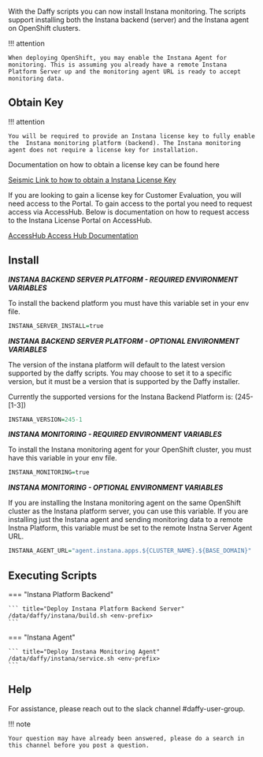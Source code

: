 <script>
  document.title = "Supporting Software - Instana";
</script>
With the Daffy scripts you can now install Instana monitoring. The scripts support installing both the Instana backend (server) and the Instana agent on OpenShift clusters.

!!! attention

	When deploying OpenShift, you may enable the Instana Agent for monitoring. This is assuming you already have a remote Instana Platform Server up and the monitoring agent URL is ready to accept monitoring data.

## Obtain Key

!!! attention

	You will be required to provide an Instana license key to fully enable the 	Instana monitoring platform (backend). The Instana monitoring agent does not require a license key for installation.

Documentation on how to obtain a license key can be found here

[Seismic Link to how to obtain a Instana License Key](https://ibm.seismic.com/Link/Content/DCj2qgpG29qPj8cHGVFXH8jppBRj)

If you are looking to gain a license key for Customer Evaluation, you will need access to the Portal. To gain access to the portal you need to request access via AccessHub. Below is documentation on how to request access to the Instana License Portal on AccessHub.

[AccessHub Access Hub Documentation](https://ibm.ent.box.com/s/cssvm4bhrij85cijkl25numzcrxv1anm)


## Install

**_INSTANA BACKEND SERVER PLATFORM - REQUIRED ENVIRONMENT VARIABLES_**

To install the backend platform you must have this variable set in your env file.

```R
INSTANA_SERVER_INSTALL=true
```

**_INSTANA BACKEND SERVER PLATFORM - OPTIONAL ENVIRONMENT VARIABLES_**

The version of the instana platform will default to the latest version supported by the daffy scripts. You may choose to set it to a specific version, but it must be a version that is supported by the Daffy installer.

Currently the supported versions for the Instana Backend Platform is: (245-[1-3])

```R
INSTANA_VERSION=245-1
```

**_INSTANA MONITORING - REQUIRED ENVIRONMENT VARIABLES_**

To install the Instana monitoring agent for your OpenShift cluster, you must have this variable in your env file.

```R
INSTANA_MONITORING=true
```

**_INSTANA MONITORING - OPTIONAL ENVIRONMENT VARIABLES_**

If you are installing the Instana monitoring agent on the same OpenShift cluster as the Instana platform server, you can use this variable. If you are installing just the Instana agent and sending monitoring data to a remote Instna Platform, this variable must be set to the remote Instna Server Agent URL.

```R
INSTANA_AGENT_URL="agent.instana.apps.${CLUSTER_NAME}.${BASE_DOMAIN}"
```

## Executing Scripts

=== "Instana Platform Backend"

	``` title="Deploy Instana Platform Backend Server"
	/data/daffy/instana/build.sh <env-prefix>
	```

=== "Instana Agent"

	``` title="Deploy Instana Monitoring Agent"
	/data/daffy/instana/service.sh <env-prefix>
	```

## Help

For assistance, please reach out to the slack channel #daffy-user-group.

!!! note

	Your question may have already been answered, please do a search in this channel before you post a question.
